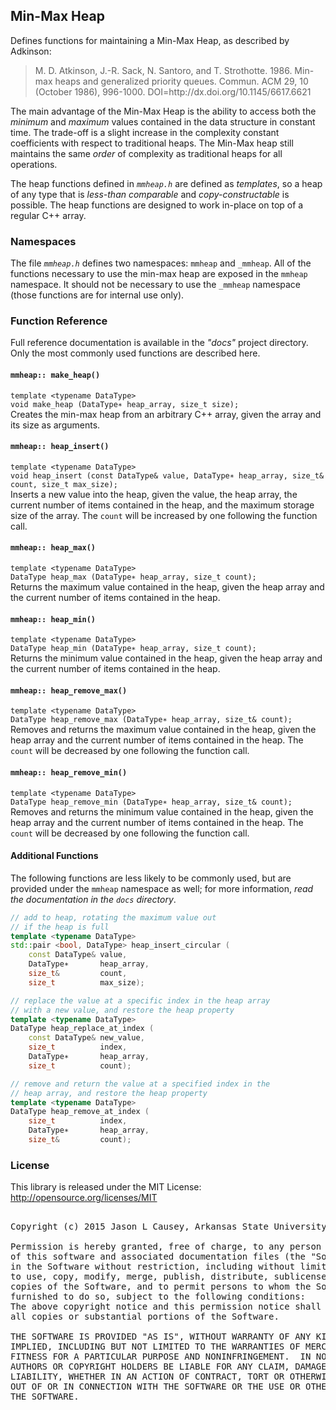 ## Min-Max Heap
Defines functions for maintaining a Min-Max Heap, as described by Adkinson:
<blockquote>
    M. D. Atkinson, J.-R. Sack, N. Santoro, and T. Strothotte. 1986.
    Min-max heaps and generalized priority queues.
    Commun. ACM 29, 10 (October 1986), 996-1000.
    DOI=http://dx.doi.org/10.1145/6617.6621
</blockquote>

The main advantage of the Min-Max Heap is the ability to access both the _minimum_ and _maximum_ values contained in the data structure in constant time.  The trade-off is a slight increase in the complexity constant coefficients with respect to traditional heaps.  The Min-Max heap still maintains the same _order_ of complexity as traditional heaps for all operations.

The heap functions defined in _`mmheap.h`_ are defined as _templates_, so a heap of any type that is _less-than comparable_ and _copy-constructable_ is possible.  The heap functions are designed to work in-place on top of a regular C++ array.

### Namespaces
The file _`mmheap.h`_ defines two namespaces: `mmheap` and `_mmheap`.  All of the functions necessary to use the min-max heap are exposed in the `mmheap` namespace.  It should not be necessary to use the `_mmheap` namespace (those functions are for internal use only).

### Function Reference
Full reference documentation is available in the _"docs"_ project directory.  Only the most commonly used functions are described here.

#### `mmheap:: make_heap()`
`template <typename DataType>`<br />
`void make_heap (DataType∗ heap_array, size_t size);`<br />
Creates the min-max heap from an arbitrary C++ array, given the array and its size as arguments.

#### `mmheap:: heap_insert()`
`template <typename DataType>`<br />
`void heap_insert (const DataType& value, DataType∗ heap_array, size_t& count, size_t max_size);`<br />
Inserts a new value into the heap, given the value, the heap array, the current number of items contained in the heap, and the maximum storage size of the array.  The `count` will be increased by one following the function call.

#### `mmheap:: heap_max()`
`template <typename DataType>`<br />
`DataType heap_max (DataType∗ heap_array, size_t count);`<br />
Returns the maximum value contained in the heap, given the heap array and the current number of items contained in the heap.

#### `mmheap:: heap_min()`
`template <typename DataType>`<br />
`DataType heap_min (DataType∗ heap_array, size_t count);`<br />
Returns the minimum value contained in the heap, given the heap array and the current number of items contained in the heap.

#### `mmheap:: heap_remove_max()`
`template <typename DataType>`<br />
`DataType heap_remove_max (DataType∗ heap_array, size_t& count);`<br />
Removes and returns the maximum value contained in the heap, given the heap array and the current number of items contained in the heap.  The `count` will be decreased by one following the function call.

#### `mmheap:: heap_remove_min()`
`template <typename DataType>`<br />
`DataType heap_remove_min (DataType∗ heap_array, size_t& count);`<br />
Removes and returns the minimum value contained in the heap, given the heap array and the current number of items contained in the heap.  The `count` will be decreased by one following the function call.

#### Additional Functions
The following functions are less likely to be commonly used, but are provided under the `mmheap` namespace as well; for more information, _read the documentation in the `docs` directory_.

```cpp
// add to heap, rotating the maximum value out 
// if the heap is full
template <typename DataType>
std::pair <bool, DataType> heap_insert_circular (
    const DataType& value, 
    DataType∗       heap_array, 
    size_t&         count,
    size_t          max_size);

// replace the value at a specific index in the heap array
// with a new value, and restore the heap property
template <typename DataType>
DataType heap_replace_at_index (
    const DataType& new_value, 
    size_t          index, 
    DataType∗       heap_array, 
    size_t          count);

// remove and return the value at a specified index in the
// heap array, and restore the heap property
template <typename DataType>
DataType heap_remove_at_index (
    size_t          index, 
    DataType∗       heap_array, 
    size_t&         count);
```

### License
This library is released under the MIT License: http://opensource.org/licenses/MIT
<pre>  
Copyright (c) 2015 Jason L Causey, Arkansas State University

Permission is hereby granted, free of charge, to any person obtaining a copy
of this software and associated documentation files (the "Software"), to deal
in the Software without restriction, including without limitation the rights
to use, copy, modify, merge, publish, distribute, sublicense, and/or sell
copies of the Software, and to permit persons to whom the Software is
furnished to do so, subject to the following conditions:
The above copyright notice and this permission notice shall be included in
all copies or substantial portions of the Software.

THE SOFTWARE IS PROVIDED "AS IS", WITHOUT WARRANTY OF ANY KIND, EXPRESS OR
IMPLIED, INCLUDING BUT NOT LIMITED TO THE WARRANTIES OF MERCHANTABILITY,
FITNESS FOR A PARTICULAR PURPOSE AND NONINFRINGEMENT.  IN NO EVENT SHALL THE
AUTHORS OR COPYRIGHT HOLDERS BE LIABLE FOR ANY CLAIM, DAMAGES OR OTHER
LIABILITY, WHETHER IN AN ACTION OF CONTRACT, TORT OR OTHERWISE, ARISING FROM,
OUT OF OR IN CONNECTION WITH THE SOFTWARE OR THE USE OR OTHER DEALINGS IN
THE SOFTWARE.
</pre>

